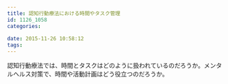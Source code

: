 ```yaml
---
title: 認知行動療法における時間やタスク管理
id: 1126_1058
categories:
   
date: 2015-11-26 10:58:12
tags:
---
```


認知行動療法では、時間とタスクはどのように扱われているのだろうか。メンタルヘルス対策で、時間や活動計画はどう役立つのだろうか。
